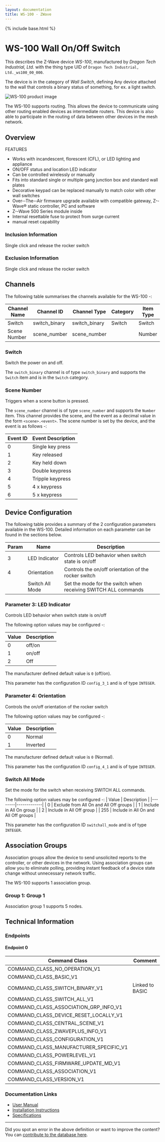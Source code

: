```yaml
---
layout: documentation
title: WS-100 - ZWave
---
```


{% include base.html %}

# WS-100 Wall On/Off Switch
This describes the Z-Wave device *WS-100*, manufactured by *Dragon Tech Industrial, Ltd.* with the thing type UID of ```Dragon Tech Industrial, Ltd._ws100_00_000```.

The device is in the category of *Wall Switch*, defining Any device attached to the wall that controls a binary status of something, for ex. a light switch.

![WS-100 product image](https://opensmarthouse.org/assets/zwave/attachments/242/HS-WS100.jpg)


The WS-100 supports routing. This allows the device to communicate using other routing enabled devices as intermediate routers.  This device is also able to participate in the routing of data between other devices in the mesh network.

## Overview

FEATURES

  * Works with incandescent, florescent (CFL), or LED lighting and appliance
  * ON/OFF status and location LED indicator
  * Can be controlled wirelessly or manually
  * Fits into standard single or multiple gang junction box and standard wall plates
  * Decorative keypad can be replaced manually to match color with other wall switches
  * Over-­‐The-­‐Air firmware upgrade available with compatible gateway, Z-­‐Wave® static controller, PC and software
  * Z-­‐Wave 500 Series module inside
  * Internal resettable fuse to protect from surge current
  * manual reset capability

### Inclusion Information

Single click and release the rocker switch

### Exclusion Information

Single click and release the rocker switch

## Channels

The following table summarises the channels available for the WS-100 -:

| Channel Name | Channel ID | Channel Type | Category | Item Type |
|--------------|------------|--------------|----------|-----------|
| Switch | switch_binary | switch_binary | Switch | Switch | 
| Scene Number | scene_number | scene_number |  | Number | 

### Switch
Switch the power on and off.

The ```switch_binary``` channel is of type ```switch_binary``` and supports the ```Switch``` item and is in the ```Switch``` category.

### Scene Number
Triggers when a scene button is pressed.

The ```scene_number``` channel is of type ```scene_number``` and supports the ```Number``` item.
This channel provides the scene, and the event as a decimal value in the form ```<scene>.<event>```. The scene number is set by the device, and the event is as follows -:

| Event ID | Event Description  |
|----------|--------------------|
| 0        | Single key press   |
| 1        | Key released       |
| 2        | Key held down      |
| 3        | Double keypress    |
| 4        | Tripple keypress   |
| 5        | 4 x keypress       |
| 6        | 5 x keypress       |



## Device Configuration

The following table provides a summary of the 2 configuration parameters available in the WS-100.
Detailed information on each parameter can be found in the sections below.

| Param | Name  | Description |
|-------|-------|-------------|
| 3 | LED Indicator | Controls LED behavior when switch state is on/off |
| 4 | Orientation | Controls the on/off orientation of the rocker switch |
|  | Switch All Mode | Set the mode for the switch when receiving SWITCH ALL commands |

### Parameter 3: LED Indicator

Controls LED behavior when switch state is on/off

The following option values may be configured -:

| Value  | Description |
|--------|-------------|
| 0 | off/on |
| 1 | on/off |
| 2 | Off |

The manufacturer defined default value is ```0``` (off/on).

This parameter has the configuration ID ```config_3_1``` and is of type ```INTEGER```.


### Parameter 4: Orientation

Controls the on/off orientation of the rocker switch

The following option values may be configured -:

| Value  | Description |
|--------|-------------|
| 0 | Normal |
| 1 | Inverted |

The manufacturer defined default value is ```0``` (Normal).

This parameter has the configuration ID ```config_4_1``` and is of type ```INTEGER```.

### Switch All Mode

Set the mode for the switch when receiving SWITCH ALL commands.

The following option values may be configured -:
| Value  | Description |
|--------|-------------|
| 0 | Exclude from All On and All Off groups |
| 1 | Include in All On group |
| 2 | Include in All Off group |
| 255 | Include in All On and All Off groups |

This parameter has the configuration ID ```switchall_mode``` and is of type ```INTEGER```.


## Association Groups

Association groups allow the device to send unsolicited reports to the controller, or other devices in the network. Using association groups can allow you to eliminate polling, providing instant feedback of a device state change without unnecessary network traffic.

The WS-100 supports 1 association group.

### Group 1: Group 1


Association group 1 supports 5 nodes.

## Technical Information

### Endpoints

#### Endpoint 0

| Command Class | Comment |
|---------------|---------|
| COMMAND_CLASS_NO_OPERATION_V1| |
| COMMAND_CLASS_BASIC_V1| |
| COMMAND_CLASS_SWITCH_BINARY_V1| Linked to BASIC|
| COMMAND_CLASS_SWITCH_ALL_V1| |
| COMMAND_CLASS_ASSOCIATION_GRP_INFO_V1| |
| COMMAND_CLASS_DEVICE_RESET_LOCALLY_V1| |
| COMMAND_CLASS_CENTRAL_SCENE_V1| |
| COMMAND_CLASS_ZWAVEPLUS_INFO_V1| |
| COMMAND_CLASS_CONFIGURATION_V1| |
| COMMAND_CLASS_MANUFACTURER_SPECIFIC_V1| |
| COMMAND_CLASS_POWERLEVEL_V1| |
| COMMAND_CLASS_FIRMWARE_UPDATE_MD_V1| |
| COMMAND_CLASS_ASSOCIATION_V1| |
| COMMAND_CLASS_VERSION_V1| |

### Documentation Links

* [User Manual](https://www.opensmarthouse.org/zwavedatabase/242/ws100-manual.pdf)
* [Installation Instructions](https://www.opensmarthouse.org/zwavedatabase/242/ws100-installation-en-v1-5.pdf)
* [Specifications](https://www.opensmarthouse.org/zwavedatabase/242/dragontech-ws100-specifications.pdf)

---

Did you spot an error in the above definition or want to improve the content?
You can [contribute to the database here](https://www.opensmarthouse.org/zwavedatabase/242).
